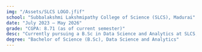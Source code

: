 ```yaml
---
img: "/Assets/SLCS LOGO.jfif"
school: "Subbalakshmi Lakshmipathy College of Science (SLCS), Madurai"
date: "July 2023 – May 2026"
grade: "CGPA: 8.71 (as of current semester)"
desc: "Currently pursuing a B.Sc in Data Science and Analytics at SLCS, Madurai. I have maintained a CGPA of 8.71 and have completed coursework in Python Programming, Data Structures, Machine Learning, Database Systems, and Data Analytics. I have received accolades such as the Overall Proficiency Award and Best Paper Award in the Skill Conference. I actively participate in technical events and projects, aiming to apply data-driven solutions to real-world challenges."
degree: "Bachelor of Science (B.Sc), Data Science and Analytics"
---
```

